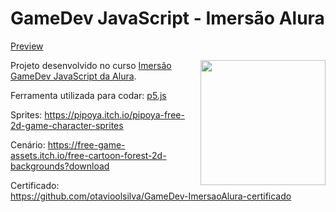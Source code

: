 # GameDev JavaScript - Imersão Alura

[Preview](https://otavioolsilva.github.io/GameDev-ImersaoAlura-js/)

[<img align="right" src="https://www.alura.com.br/assets/img/quarentenadev/imersaogamedev.1591132734.svg" width="200">](https://www.alura.com.br/imersao-gamedev-javascript)

Projeto desenvolvido no curso [Imersão GameDev JavaScript da Alura](https://www.alura.com.br/imersao-gamedev-javascript).

Ferramenta utilizada para codar: [p5.js](https://p5js.org/)

Sprites: https://pipoya.itch.io/pipoya-free-2d-game-character-sprites

Cenário: https://free-game-assets.itch.io/free-cartoon-forest-2d-backgrounds?download

Certificado: https://github.com/otavioolsilva/GameDev-ImersaoAlura-certificado

